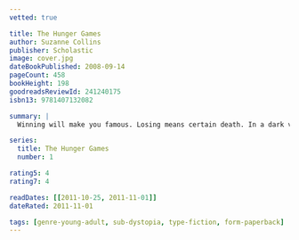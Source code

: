 ```yaml
---
vetted: true

title: The Hunger Games
author: Suzanne Collins
publisher: Scholastic
image: cover.jpg
dateBookPublished: 2008-09-14
pageCount: 458
bookHeight: 198
goodreadsReviewId: 241240175
isbn13: 9781407132082

summary: |
  Winning will make you famous. Losing means certain death. In a dark vision of the near future, twelve boys and twelve girls are forced to appear in a live TV show called the Hunger Games. There is only one rule: kill or be killed.  When sixteen-year-old Katniss Everdeen steps forward to take her sister's place in the games, she sees it as a death sentence. But Katniss has been close to death before. For her, survival is second nature.

series:
  title: The Hunger Games
  number: 1

rating5: 4
rating7: 4

readDates: [[2011-10-25, 2011-11-01]]
dateRated: 2011-11-01

tags: [genre-young-adult, sub-dystopia, type-fiction, form-paperback]
---
```

